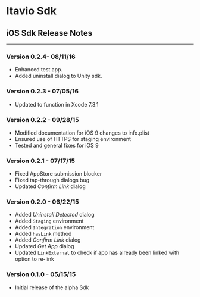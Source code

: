# Itavio Sdk
## iOS Sdk Release Notes
---
### Version 0.2.4- 08/11/16
* Enhanced test app.
* Added uninstall dialog to Unity sdk.

### Version 0.2.3 - 07/05/16
* Updated to function in Xcode 7.3.1

### Version 0.2.2 - 09/28/15
* Modified documentation for iOS 9 changes to info.plist
* Ensured use of HTTPS for staging environment
* Tested and general fixes for iOS 9

### Version 0.2.1 - 07/17/15
* Fixed AppStore submission blocker
* Fixed tap-through dialogs bug
* Updated *Confirm Link* dialog

### Version 0.2.0 - 06/22/15
* Added *Uninstall Detected* dialog
* Added `Staging` environment
* Added `Integration` environment
* Added `hasLink` method
* Added *Confirm Link* dialog
* Updated *Get App* dialog
* Updated `LinkExternal` to check if app has already been linked with option to re-link

### Version 0.1.0 - 05/15/15
* Initial release of the alpha Sdk
